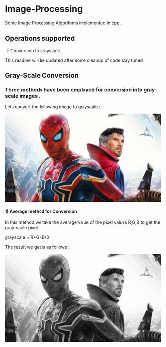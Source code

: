 # Image-Processing
Some Image Processing Algorithms implemented in cpp . 

## Operations supported 
-> Conversion to grayscale 

This readme will be updated  after some cleanup of code stay tuned

## Gray-Scale Conversion 

### Three methods have been employed for conversion into gray-scale images . 

Lets convert the following image to grayscale : 

![Spiderman strange](/assets/spiderman.jpg)

#### 1) Average method for Conversion 

In this method we take the average value of the pixel values R,G,B to get the gray-scale pixel . 

grayscale = R+G+B/3

The result we get is as follows : 

![Gray Spidey](/assets/Average_gray.png)